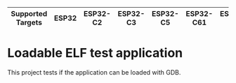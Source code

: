 | Supported Targets | ESP32 | ESP32-C2 | ESP32-C3 | ESP32-C5 | ESP32-C61 | ESP32-S2 | ESP32-S3 |
| ----------------- | ----- | -------- | -------- | -------- | --------- | -------- | -------- |

# Loadable ELF test application

This project tests if the application can be loaded with GDB.
